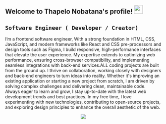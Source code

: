 <h2> Welcome to Thapelo Nobatana's profile!
  <img src="https://media.giphy.com/media/hvRJCLFzcasrR4ia7z/giphy.gif" width="28" />
</h2>

## ` Software Engineer ( Developer / Creator) ` ##

I’m a frontend software engineer, With a strong foundation in HTML, CSS, JavaScript, and modern frameworks like React and CSS pre-processors and  design tools such as Figma, I build responsive, high-performance interfaces that elevate the user experience. My expertise extends to optimizing web performance, ensuring cross-browser compatibility, and implementing seamless integrations with back-end services.ALL coding projects are built from the ground up. I thrive on collaboration, working closely with designers and back-end engineers to turn ideas into reality. Whether it's improving an existing application or starting a new project from scratch, I am driven by solving complex challenges and delivering clean, maintainable code. Always eager to learn and grow, I stay up-to-date with the latest web development trends and best practices.
In my free time, I love experimenting with new technologies, contributing to open-source projects, and exploring design principles to enhance the overall aesthetic of the web.

<p align="center">
  <a href="https://skillicons.dev">
    <img src="https://skillicons.dev/icons?i=html,css,js,ts,react,tailwind,sass,wordpress,figma,git,github"/>
  </a>
</p>
<!--
**Thapelo-Nobatana/Thapelo-Nobatana** is a ✨ _special_ ✨ repository because its `README.md` (this file) appears on your GitHub profile.

Here are some ideas to get you started:

- 🔭 I’m currently working on ...
- 🌱 I’m currently learning ...
- 👯 I’m looking to collaborate on ...
- 🤔 I’m looking for help with ...
- 💬 Ask me about ...
- 📫 How to reach me: ...
- 😄 Pronouns: ...
- ⚡ Fun fact: ...
-->
